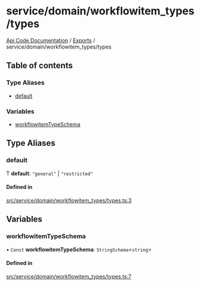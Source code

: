 # service/domain/workflowitem\_types/types
 
[Api Code Documentation](../README.md) / [Exports](../modules.md) / service/domain/workflowitem\_types/types

## Table of contents

### Type Aliases

- [default](service_domain_workflowitem_types_types.md#default)

### Variables

- [workflowitemTypeSchema](service_domain_workflowitem_types_types.md#workflowitemtypeschema)

## Type Aliases

### default

Ƭ **default**: ``"general"`` \| ``"restricted"``

#### Defined in

[src/service/domain/workflowitem_types/types.ts:3](https://github.com/openkfw/TruBudget/blob/422cbec/api/src/service/domain/workflowitem_types/types.ts#L3)

## Variables

### workflowitemTypeSchema

• `Const` **workflowitemTypeSchema**: `StringSchema`\<`string`\>

#### Defined in

[src/service/domain/workflowitem_types/types.ts:7](https://github.com/openkfw/TruBudget/blob/422cbec/api/src/service/domain/workflowitem_types/types.ts#L7)
